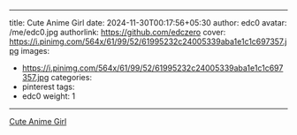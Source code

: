 
---
title: Cute Anime Girl
date: 2024-11-30T00:17:56+05:30
author: edc0
avatar: /me/edc0.jpg
authorlink: https://github.com/edczero
cover: https://i.pinimg.com/564x/61/99/52/61995232c24005339aba1e1c1c697357.jpg
images:
   - https://i.pinimg.com/564x/61/99/52/61995232c24005339aba1e1c1c697357.jpg
categories:
  - pinterest
tags:
  - edc0
weight: 1
---

<!--more-->

[Cute Anime Girl](https://in.pinterest.com/pin/91901648639937533/)

	